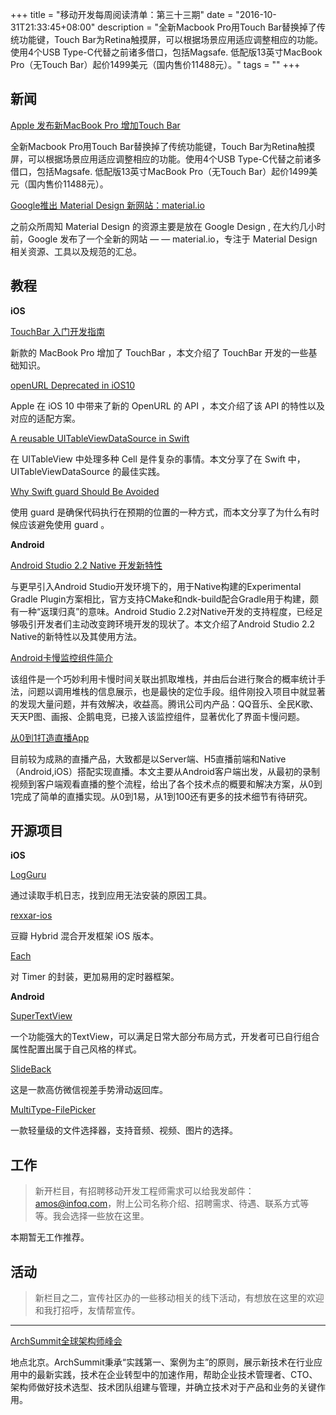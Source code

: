 +++
title = "移动开发每周阅读清单：第三十三期"
date = "2016-10-31T21:33:45+08:00"
description = "全新Macbook Pro用Touch Bar替换掉了传统功能键，Touch Bar为Retina触摸屏，可以根据场景应用适应调整相应的功能。使用4个USB Type-C代替之前诸多借口，包括Magsafe. 低配版13英寸MacBook Pro（无Touch Bar）起价1499美元（国内售价11488元）。"
tags = ""
+++



## 新闻

[Apple 发布新MacBook Pro 增加Touch Bar](http://www.apple.com/newsroom/2016/10/apple-unveils-groundbreaking-new-macbook-pro.html)

全新Macbook Pro用Touch Bar替换掉了传统功能键，Touch Bar为Retina触摸屏，可以根据场景应用适应调整相应的功能。使用4个USB Type-C代替之前诸多借口，包括Magsafe. 低配版13英寸MacBook Pro（无Touch Bar）起价1499美元（国内售价11488元）。

[Google推出 Material Design 新网站：material.io](https://zhuanlan.zhihu.com/p/23232457)

之前众所周知 Material Design 的资源主要是放在 Google Design , 在大约几小时前，Google 发布了一个全新的网站 — — material.io，专注于 Material Design 相关资源、工具以及规范的汇总。


## 教程

**iOS**

[TouchBar 入门开发指南](http://blog.cee.moe/touchbar-tutorial.html)

新款的 MacBook Pro 增加了 TouchBar ，本文介绍了 TouchBar 开发的一些基础知识。

[openURL Deprecated in iOS10](http://useyourloaf.com/blog/openurl-deprecated-in-ios10/)

Apple 在 iOS 10 中带来了新的 OpenURL 的 API ，本文介绍了该 API 的特性以及对应的适配方案。

[A reusable UITableViewDataSource in Swift](https://medium.cobeisfresh.com/a-reusable-uitableviewdatasource-in-swift-e74d76bdda5f#.85nmui9vv)

在 UITableView 中处理多种 Cell 是件复杂的事情。本文分享了在 Swift 中， UITableViewDataSource 的最佳实践。

[Why Swift guard Should Be Avoided](https://medium.com/swift-programming/why-swift-guard-should-be-avoided-484cfc2603c5#.3o2hybbsy)

使用 guard 是确保代码执行在预期的位置的一种方式，而本文分享了为什么有时候应该避免使用 guard 。


**Android**

[Android Studio 2.2 Native 开发新特性](http://mp.weixin.qq.com/s?__biz=MzI1NjEwMTM4OA==&mid=2651232214&idx=1&sn=90b9e68874cdf9736c2cde284ba0abba&chksm=f1d9eab5c6ae63a30b36c20f54a07cab1dd9a59020aa0896c19a33b3a3d67c8aa802753a575b&scene=0#rd)

与更早引入Android Studio开发环境下的，用于Native构建的Experimental Gradle Plugin方案相比，官方支持CMake和ndk-build配合Gradle用于构建，颇有一种“返璞归真”的意味。Android Studio 2.2对Native开发的支持程度，已经足够吸引开发者们主动改变跨环境开发的现状了。本文介绍了Android Studio 2.2 Native的新特性以及其使用方法。

[Android卡慢监控组件简介](http://mp.weixin.qq.com/s?__biz=MzI1MTA1MzM2Nw==&mid=2649796870&idx=1&sn=fd911850e32dd955316664c8c4104946&chksm=f1fcc55ec68b4c4865fd7466cc21f5e0b72080a034757613678cd011162858561310513834af&scene=0#rd)

该组件是一个巧妙利用卡慢时间关联出抓取堆栈，并由后台进行聚合的概率统计手法，问题以调用堆栈的信息展示，也是最快的定位手段。组件刚投入项目中就显著的发现大量问题，并有效解决，收益高。腾讯公司内产品：QQ音乐、全民K歌、天天P图、画报、企鹅电竞，已接入该监控组件，显著优化了界面卡慢问题。

[从0到1打造直播App](http://dev.qq.com/topic/5811d42e7fd6ec467453bf58)

目前较为成熟的直播产品，大致都是以Server端、H5直播前端和Native（Android,iOS）搭配实现直播。本文主要从Android客户端出发，从最初的录制视频到客户端观看直播的整个流程，给出了各个技术点的概要和解决方案，从0到1完成了简单的直播实现。从0到1易，从1到100还有更多的技术细节有待研究。


## 开源项目

**iOS**

[LogGuru](https://github.com/FIRHQ/LogGuru)

通过读取手机日志，找到应用无法安装的原因工具。

[rexxar-ios](https://github.com/douban/rexxar-ios)

豆瓣 Hybrid 混合开发框架 iOS 版本。

[Each](https://github.com/dalu93/Each)

对 Timer 的封装，更加易用的定时器框架。



**Android**

[SuperTextView](https://github.com/lygttpod/SuperTextView)

一个功能强大的TextView，可以满足日常大部分布局方式，开发者可已自行组合属性配置出属于自己风格的样式。

[SlideBack](https://github.com/oubowu/SlideBack)

这是一款高仿微信视差手势滑动返回库。

[MultiType-FilePicker](https://github.com/fishwjy/MultiType-FilePicker)

一款轻量级的文件选择器，支持音频、视频、图片的选择。




## 工作

> 新开栏目，有招聘移动开发工程师需求可以给我发邮件：amos@infoq.com，附上公司名称介绍、招聘需求、待遇、联系方式等等。我会选择一些放在这里。

本期暂无工作推荐。



## 活动

> 新栏目之二，宣传社区办的一些移动相关的线下活动，有想放在这里的欢迎和我打招呼，友情帮宣传。

----

[ArchSummit全球架构师峰会](http://bj2016.archsummit.com/)

地点北京。ArchSummit秉承“实践第一、案例为主”的原则，展示新技术在行业应用中的最新实践，技术在企业转型中的加速作用，帮助企业技术管理者、CTO、架构师做好技术选型、技术团队组建与管理，并确立技术对于产品和业务的关键作用。
